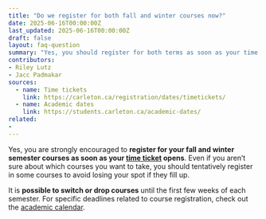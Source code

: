 ```yaml
---
title: "Do we register for both fall and winter courses now?"
date: 2025-06-16T00:00:00Z
last_updated: 2025-06-16T00:00:00Z
draft: false
layout: faq-question
summary: "Yes, you should register for both terms as soon as your time ticket opens to secure the classes you want."
contributors: 
- Riley Lutz 
- Jacc Padmakar
sources:
  - name: Time tickets
    link: https://carleton.ca/registration/dates/timetickets/
  - name: Academic dates
    link: https://students.carleton.ca/academic-dates/
related:
- 
---
```

Yes, you are strongly encouraged to **register for your fall and winter semester courses as soon as your [time ticket](https://carleton.ca/registration/dates/timetickets/) opens**. Even if you aren’t sure about which courses you want to take, you should tentatively register in some courses to avoid losing your spot if they fill up. 

It is **possible to switch or drop courses** until the first few weeks of each semester. For specific deadlines related to course registration, check out the [academic calendar](https://students.carleton.ca/academic-dates/). 